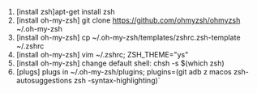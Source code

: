 1. [install zsh]apt-get install zsh
2. [install oh-my-zsh] git clone https://github.com/ohmyzsh/ohmyzsh ~/.oh-my-zsh
3. [install oh-my-zsh] cp ~/.oh-my-zsh/templates/zshrc.zsh-template ~/.zshrc
4. [install oh-my-zsh] vim ~/.zshrc; ZSH_THEME="ys"
5. [install oh-my-zsh] change default shell: chsh -s $(which zsh)
6. [plugs] plugs in ~/.oh-my-zsh/plugins; plugins=(git adb z macos zsh-autosuggestions zsh
-syntax-highlighting)`
